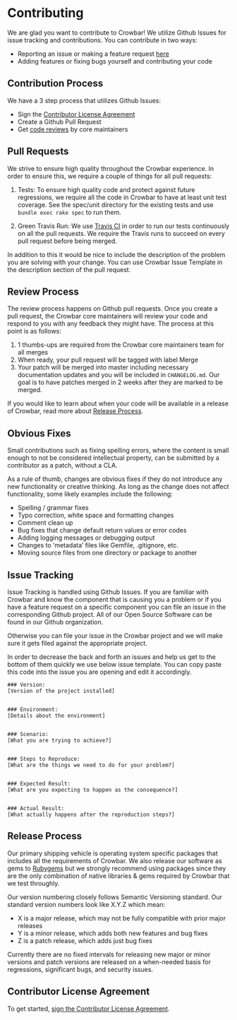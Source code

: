 # Contributing

We are glad you want to contribute to Crowbar! We utilize Github
Issues for issue tracking and contributions. You can contribute
in two ways:

* Reporting an issue or making a feature request [here](#issue-tracking)
* Adding features or fixing bugs yourself and contributing your code


## Contribution Process

We have a 3 step process that utilizes Github Issues:

* Sign the [Contributor License Agreement](#contributor-license-agreement)
* Create a Github Pull Request
* Get [code reviews](#review-process) by core maintainers


## Pull Requests

We strive to ensure high quality throughout the Crowbar experience. In
order to ensure this, we require a couple of things for all pull requests:

1.  Tests: To ensure high quality code and protect against future
    regressions, we require all the code in Crowbar to have at least
    unit test coverage. See the spec/unit directory for the existing
    tests and use ```bundle exec rake spec``` to run them.

2.  Green Travis Run: We use [Travis CI](https://travis-ci.org/) in
    order to run our tests continuously on all the pull requests. We
    require the Travis runs to succeed on every pull request before being
    merged.

In addition to this it would be nice to include the description of
the problem you are solving with your change. You can use Crowbar Issue
Template in the description section of the pull request.


## Review Process

The review process happens on Github pull requests. Once you create
a pull request, the Crowbar core maintainers will review your code
and respond to you with any feedback they might have. The process at
this point is as follows:

1.  1 thumbs-ups are required from the Crowbar core maintainers team
    for all merges
2.  When ready, your pull request will be tagged with label Merge
3.  Your patch will be merged into master including necessary documentation
    updates and you will be included in ```CHANGELOG.md```. Our goal
    is to have patches merged in 2 weeks after they are marked to be
    merged.

If you would like to learn about when your code will be available in a
release of Crowbar, read more about [Release Process](#release-process).


## Obvious Fixes

Small contributions such as fixing spelling errors, where the content
is small enough to not be considered intellectual property, can be
submitted by a contributor as a patch, without a CLA.

As a rule of thumb, changes are obvious fixes if they do not introduce
any new functionality or creative thinking. As long as the change
does not affect functionality, some likely examples include the
following:

* Spelling / grammar fixes
* Typo correction, white space and formatting changes
* Comment clean up
* Bug fixes that change default return values or error codes
* Adding logging messages or debugging output
* Changes to ‘metadata’ files like Gemfile, .gitignore, etc.
* Moving source files from one directory or package to another


## Issue Tracking

Issue Tracking is handled using Github Issues. If you are familiar
with Crowbar and know the component that is causing you a problem
or if you have a feature request on a specific component you can
file an issue in the corresponding Github project. All of our
Open Source Software can be found in our Github organization.

Otherwise you can file your issue in the Crowbar project and we
will make sure it gets filed against the appropriate project.

In order to decrease the back and forth an issues and help us get
to the bottom of them quickly we use below issue template. You can
copy paste this code into the issue you are opening and edit it
accordingly.

```
### Version:
[Version of the project installed]


### Environment:
[Details about the environment]


### Scenario:
[What you are trying to achieve?]


### Steps to Reproduce:
[What are the things we need to do for your problem?]


### Expected Result:
[What are you expecting to happen as the consequence?]


### Actual Result:
[What actually happens after the reproduction steps?]
```


## Release Process

Our primary shipping vehicle is operating system specific packages
that includes all the requirements of Crowbar. We also release our
software as gems to [Rubygems](https://rubygems.org) but we strongly
recommend using packages since they are the only combination of native
libraries & gems required by Crowbar that we test throughly.

Our version numbering closely follows Semantic Versioning standard.
Our standard version numbers look like X.Y.Z which mean:

* X is a major release, which may not be fully compatible with prior
  major releases
* Y is a minor release, which adds both new features and bug fixes
* Z is a patch release, which adds just bug fixes

Currently there are no fixed intervals for releasing new major or
minor versions and patch versions are released on a when-needed
basis for regressions, significant bugs, and security issues.


## Contributor License Agreement

To get started, [sign the Contributor License Agreement](https://www.clahub.com/agreements/crowbar/crowbar).
